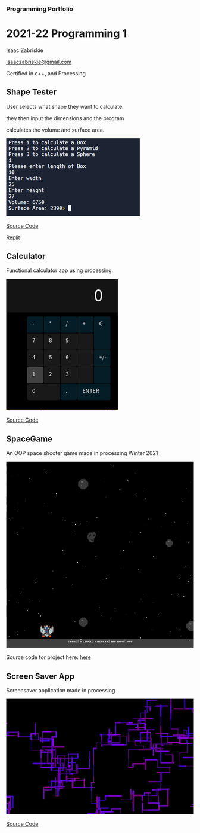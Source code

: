 ### Programming Portfolio
# 2021-22 Programming 1

 Isaac Zabriskie
 
 isaaczabriskie@gmail.com
 
  Certified in c++, and Processing

## Shape Tester

User selects what shape they want to calculate.

they then input the dimensions and the program

calculates the volume and surface area.

![shapeTester](https://github.com/IsaacZab/programmingPortfolio/blob/gh-pages/images/shapeTester.PNG)
 
[Source Code](https://github.com/IsaacZab/programmingPortfolio/tree/main/SRC/shapeTester)

[Replit](https://replit.com/@ISAACZABRISKIE/ShapeTester#main.cpp)

## Calculator

Functional calculator app using processing.

![Calculator](https://github.com/IsaacZab/programmingPortfolio/blob/gh-pages/images/Calculator.PNG)

[Source Code](https://github.com/IsaacZab/programmingPortfolio/tree/main/SRC/shapeTester)

## SpaceGame

An OOP space shooter game made in processing Winter 2021

![SpaceGame](https://github.com/IsaacZab/programmingPortfolio/blob/gh-pages/images/SpaceGame.PNG?raw=true)

Source code for project here. [here](https://github.com/IsaacZab/programmingPortfolio/tree/gh-pages/src/SpaceGame)

## Screen Saver App

 Screensaver application made in processing

![ScreenSaver](https://github.com/IsaacZab/programmingPortfolio/blob/gh-pages/images/ScreenSaver.PNG)

[Source Code](https://github.com/IsaacZab/programmingPortfolio/tree/gh-pages/src/screenSaver)





